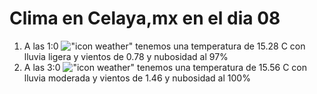 # Clima en Celaya,mx en el dia 08

1. A las 1:0 !["icon weather"](http://openweathermap.org/img/w/10n.png) tenemos una temperatura de 15.28 C con lluvia ligera y  vientos de 0.78 y nubosidad al 97%
1. A las 3:0 !["icon weather"](http://openweathermap.org/img/w/10n.png) tenemos una temperatura de 15.56 C con lluvia moderada y  vientos de 1.46 y nubosidad al 100%
